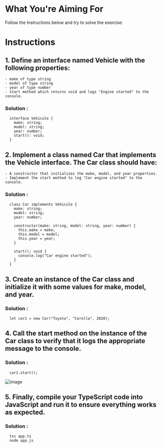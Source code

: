 # What You're Aiming For

Follow the Instructions below and try to solve the exercise:


# Instructions

## 1. Define an interface named Vehicle with the following properties:
    - make of type string
    - model of type string
    - year of type number
    - start method which returns void and logs "Engine started" to the console.
  ### Solution : 
      interface Vehicule {
        make: string;
        model: string;
        year: number;
        start(): void;
      }
      
## 2. Implement a class named Car that implements the Vehicle interface. The Car class should have:
    - A constructor that initializes the make, model, and year properties.
    - Implement the start method to log "Car engine started" to the console.
  ### Solution : 
      class Car implements Vehicule {
        make: string;
        model: string;
        year: number;
      
        constructor(make: string, model: string, year: number) {
          this.make = make;
          this.model = model;
          this.year = year;
        }
      
        start(): void {
          console.log("Car engine started");
        }
      }

## 3. Create an instance of the Car class and initialize it with some values for make, model, and year.
  ### Solution : 
      let car1 = new Car("Toyota", "Corolla", 2020);

## 4. Call the start method on the instance of the Car class to verify that it logs the appropriate message to the console.
  ### Solution : 
      car1.start();
![image](https://github.com/user-attachments/assets/c978f446-f53d-47ae-bbcf-82e232278efe)

## 5. Finally, compile your TypeScript code into JavaScript and run it to ensure everything works as expected.
  ### Solution : 
      tsc app.ts
      node app.js
